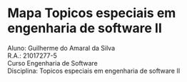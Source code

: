 # Mapa Topicos especiais em engenharia de software II  <br/>
Aluno: Guilherme do Amaral da Silva  <br/>
R.A.: 21017277-5 <br/>
Curso Engenharia de Software  <br/>
Disciplina: Topicos especiais em engenharia de software II  <br/>

